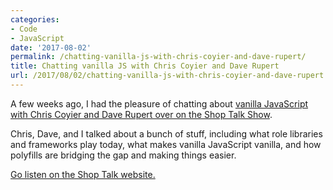 ```yaml
---
categories:
- Code
- JavaScript
date: '2017-08-02'
permalink: /chatting-vanilla-js-with-chris-coyier-and-dave-rupert/
title: Chatting vanilla JS with Chris Coyier and Dave Rupert
url: /2017/08/02/chatting-vanilla-js-with-chris-coyier-and-dave-rupert
---
```


A few weeks ago, I had the pleasure of chatting about [vanilla JavaScript with Chris Coyier and Dave Rupert over on the Shop Talk Show](https://shoptalkshow.com/episodes/274-vanilla-js-chris-ferdinandi/).

Chris, Dave, and I talked about a bunch of stuff, including what role libraries and frameworks play today, what makes vanilla JavaScript vanilla, and how polyfills are bridging the gap and making things easier.

[Go listen on the Shop Talk website.](https://shoptalkshow.com/episodes/274-vanilla-js-chris-ferdinandi/)